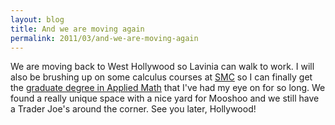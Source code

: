 ```yaml
---
layout: blog
title: And we are moving again
permalink: 2011/03/and-we-are-moving-again
---
```


We are moving back to West Hollywood so Lavinia can walk to work. I will also be brushing up on some calculus courses at <a href="http://www.smc.edu/apps/pub.asp?Q=10226&B=1">SMC</a> so I can finally get the <a href="http://www.amath.washington.edu/studies/ms/">graduate degree in Applied Math</a> that I've had my eye on for so long. We found a really unique space with a nice yard for Mooshoo and we still have a Trader Joe's around the corner. See you later, Hollywood!
